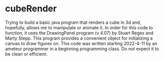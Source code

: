 # cubeRender
Trying to build a basic java program that renders a cube in 3d and, hopefully, allows me to manipulate or animate it.
In order for this code to function, it uses the DrawingPanel program (v 4.07) by Stuart Reges and Marty Stepp. This
program provides a convenient object for initializing a canvas to draw figures on.
This code was written starting 2022-4-11 by an ameteur programmer in a beginning programming class. Do not expect it
to be clean or efficient.
